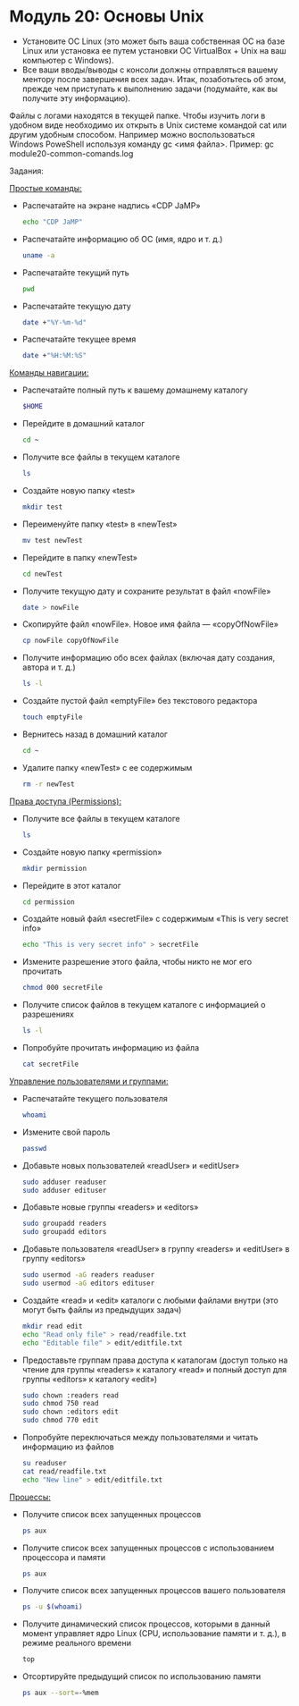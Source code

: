 # Модуль 20: Основы Unix
- Установите ОС Linux (это может быть ваша собственная ОС на базе Linux или установка ее путем установки ОС VirtualBox + Unix на ваш компьютер с Windows).
- Все ваши вводы/выводы с консоли должны отправляться вашему ментору после завершения всех задач. Итак, позаботьтесь об этом, прежде чем приступать к выполнению задачи (подумайте, как вы получите эту информацию).
 
Файлы с логами находятся в текущей папке. Чтобы изучить логи в удобном виде необходимо их открыть в Unix системе командой cat или другим удобным способом. Например можно воспользоваться Windows PoweShell используя команду gc <имя файла>. Пример: gc module20-common-comands.log

Задания:

[Простые команды:](module20-common-comands.log)
- Распечатайте на экране надпись «CDP JaMP»
  ```bash
  echo "CDP JaMP"
  ```
- Распечатайте информацию об ОС (имя, ядро и т. д.)
    ```bash
  uname -a
  ```
- Распечатайте текущий путь
  ```bash
  pwd
  ```
- Распечатайте текущую дату
  ```bash
  date +"%Y-%m-%d"
  ```
- Распечатайте текущее время
  ```bash
  date +"%H:%M:%S"
  ```


[Команды навигации:](module20-navigation.log)
- Распечатайте полный путь к вашему домашнему каталогу
  ```bash
  $HOME
  ```
- Перейдите в домашний каталог
  ```bash
  cd ~
  ```
- Получите все файлы в текущем каталоге
  ```bash
  ls
  ```
- Создайте новую папку «test»
  ```bash
  mkdir test
  ```
- Переименуйте папку «test» в «newTest»
  ```bash
  mv test newTest
  ```
- Перейдите в папку «newTest»
  ```bash
  cd newTest
  ```
- Получите текущую дату и сохраните результат в файл «nowFile»
  ```bash
  date > nowFile
  ```
- Скопируйте файл «nowFile». Новое имя файла — «copyOfNowFile»
  ```bash
  cp nowFile copyOfNowFile
  ```
- Получите информацию обо всех файлах (включая дату создания, автора и т. д.)
  ```bash
  ls -l
  ```
- Создайте пустой файл «emptyFile» без текстового редактора
  ```bash
  touch emptyFile
  ```
- Вернитесь назад в домашний каталог
  ```bash
  cd ~
  ```
- Удалите папку «newTest» с ее содержимым
  ```bash
  rm -r newTest
  ```


[Права доступа (Permissions):](module20-permissions.log)
- Получите все файлы в текущем каталоге
  ```bash
  ls
  ```
- Создайте новую папку «permission»
  ```bash
  mkdir permission
  ```
- Перейдите в этот каталог
  ```bash
  cd permission
  ```
- Создайте новый файл «secretFile» с содержимым «This is very secret info»
  ```bash
  echo "This is very secret info" > secretFile
  ```
- Измените разрешение этого файла, чтобы никто не мог его прочитать
  ```bash
  chmod 000 secretFile
  ```
- Получите список файлов в текущем каталоге с информацией о разрешениях
  ```bash
  ls -l
  ```
- Попробуйте прочитать информацию из файла
  ```bash
  cat secretFile
  ```


[Управление пользователями и группами:](module20-users-and-groups.log)
- Распечатайте текущего пользователя
  ```bash
  whoami
  ```
- Измените свой пароль
  ```bash
  passwd
  ```
- Добавьте новых пользователей «readUser» и «editUser»
  ```bash
  sudo adduser readuser
  sudo adduser edituser
  ```
- Добавьте новые группы «readers» и «editors»
  ```bash
  sudo groupadd readers
  sudo groupadd editors
  ```
- Добавьте пользователя «readUser» в группу «readers» и «editUser» в группу «editors»
  ```bash
  sudo usermod -aG readers readuser
  sudo usermod -aG editors edituser
  ```
- Создайте «read» и «edit» каталоги с любыми файлами внутри (это могут быть файлы из предыдущих задач)
  ```bash
  mkdir read edit
  echo "Read only file" > read/readfile.txt
  echo "Editable file" > edit/editfile.txt
  ```
- Предоставьте группам права доступа к каталогам (доступ только на чтение для группы «readers» к каталогу «read» и полный доступ для группы «editors» к каталогу «edit»)
  ```bash
  sudo chown :readers read
  sudo chmod 750 read
  sudo chown :editors edit
  sudo chmod 770 edit
  ```
- Попробуйте переключаться между пользователями и читать информацию из файлов
  ```bash
  su readuser
  cat read/readfile.txt
  echo "New line" > edit/editfile.txt
  ```


[Процессы:](module20-process.log)
- Получите список всех запущенных процессов
  ```bash
  ps aux
  ```
- Получите список всех запущенных процессов с использованием процессора и памяти
  ```bash
  ps aux
  ```
- Получите список всех запущенных процессов вашего пользователя
  ```bash
  ps -u $(whoami)
  ```
- Получите динамический список процессов, которыми в данный момент управляет ядро Linux (CPU, использование памяти и т. д.), в режиме реального времени
  ```bash
  top
  ```
- Отсортируйте предыдущий список по использованию памяти
  ```bash
  ps aux --sort=-%mem
  ```
